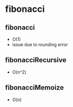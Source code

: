 # fibonacci

## fibonacci
- O(1)
- issue due to rounding error

## fibonacciRecursive
- O(n^2)

## fibonacciMemoize
- O(n)